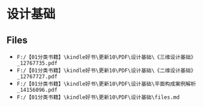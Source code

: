 # 设计基础

## Files

- `F:/【01分类书籍】\kindle好书\更新10\PDF\设计基础\《三维设计基础》_12767735.pdf`
- `F:/【01分类书籍】\kindle好书\更新10\PDF\设计基础\《二维设计基础》_12767727.pdf`
- `F:/【01分类书籍】\kindle好书\更新10\PDF\设计基础\平面构成案例解析_14156096.pdf`
- `F:/【01分类书籍】\kindle好书\更新10\PDF\设计基础\files.md`
